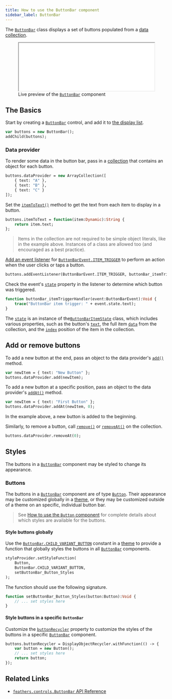 ```yaml
---
title: How to use the ButtonBar component
sidebar_label: ButtonBar
---
```


The [`ButtonBar`](https://api.feathersui.com/current/feathers/controls/ButtonBar.html) class displays a set of buttons populated from a [data collection](./data-collections.md).

<figure>
<iframe src="/learn/haxe-openfl/samples/button-bar.html" width="100%" height="150"></iframe>
<figcaption>Live preview of the <a href="https://api.feathersui.com/current/feathers/controls/ButtonBar.html"><code>ButtonBar</code></a> component</figcaption>
</figure>

## The Basics

Start by creating a [`ButtonBar`](https://api.feathersui.com/current/feathers/controls/ButtonBar.html) control, and add it to [the display list](https://books.openfl.org/openfl-developers-guide/display-programming/basics-of-display-programming.html).

```haxe
var buttons = new ButtonBar();
addChild(buttons);
```

### Data provider

To render some data in the button bar, pass in a [collection](./data-collections.md) that contains an object for each button.

```haxe
buttons.dataProvider = new ArrayCollection([
    { text: "A" },
    { text: "B" },
    { text: "C" }
]);
```

Set the [`itemToText()`](https://api.feathersui.com/current/feathers/controls/Button.html#itemToText) method to get the text from each item to display in a button.

```haxe
buttons.itemToText = function(item:Dynamic):String {
    return item.text;
};
```

> Items in the collection are not required to be simple object literals, like in the example above. Instances of a class are allowed too (and encouraged as a best practice).

[Add an event listener](https://books.openfl.org/openfl-developers-guide/handling-events/basics-of-handling-events.html) for [`ButtonBarEvent.ITEM_TRIGGER`](https://api.feathersui.com/current/feathers/events/ButtonBarEvent.html#ITEM_TRIGGER) to perform an action when the user clicks or taps a button.

```haxe
buttons.addEventListener(ButtonBarEvent.ITEM_TRIGGER, buttonBar_itemTriggerHandler);
```

Check the event's [`state`](https://api.feathersui.com/current/feathers/events/ButtonBarEvent.html#state) property in the listener to determine which button was triggered.

```haxe
function buttonBar_itemTriggerHandler(event:ButtonBarEvent):Void {
    trace("ButtonBar item trigger: " + event.state.text);
}
```

The [`state`](https://api.feathersui.com/current/feathers/events/ButtonBarEvent.html#state) is an instance of the[`ButtonBarItemState`](https://api.feathersui.com/current/feathers/data/ButtonBarItemState.html) class, which includes various properties, such as the button's [`text`](https://api.feathersui.com/current/feathers/data/ButtonBarItemState.html#text), the full item [`data`](https://api.feathersui.com/current/feathers/data/ButtonBarItemState.html#data) from the collection, and the [`index`](https://api.feathersui.com/current/feathers/data/ButtonBarItemState.html#index) position of the item in the collection.

## Add or remove buttons

To add a new button at the end, pass an object to the data provider's [`add()`](https://api.feathersui.com/current/feathers/data/IFlatCollection.html#add) method.

```haxe
var newItem = { text: "New Button" };
buttons.dataProvider.add(newItem);
```

To add a new button at a specific position, pass an object to the data provider's [`addAt()`](https://api.feathersui.com/current/feathers/data/IFlatCollection.html#addAt) method.

```haxe
var newItem = { text: "First Button" };
buttons.dataProvider.addAt(newItem, 0);
```

In the example above, a new button is added to the beginning.

Similarly, to remove a button, call [`remove()`](https://api.feathersui.com/current/feathers/data/IFlatCollection.html#remove) or [`removeAt()`](https://api.feathersui.com/current/feathers/data/IFlatCollection.html#removeAt) on the collection.

```haxe
buttons.dataProvider.removeAt(0);
```

## Styles

The buttons in a [`ButtonBar`](https://api.feathersui.com/current/feathers/controls/ButtonBar.html) component may be styled to change its appearance.

### Buttons

The buttons in a [`ButtonBar`](https://api.feathersui.com/current/feathers/controls/ButtonBar.html) component are of type [`Button`](./button.md). Their appearance may be customized globally in a [theme](./themes.md), or they may be customized outside of a theme on an specific, individual button bar.

> See [How to use the `Button` component](./button.md#styles) for complete details about which styles are available for the buttons.

#### Style buttons globally

Use the [`ButtonBar.CHILD_VARIANT_BUTTON`](https://api.feathersui.com/current/feathers/controls/ButtonBar.html#CHILD_VARIANT_BUTTON) constant in a [theme](./themes.md) to provide a function that globally styles the buttons in all [`ButtonBar`](https://api.feathersui.com/current/feathers/controls/ButtonBar.html) components.

```haxe
styleProvider.setStyleFunction(
    Button,
    ButtonBar.CHILD_VARIANT_BUTTON,
    setButtonBar_Button_Styles
);
```

The function should use the following signature.

```haxe
function setButtonBar_Button_Styles(button:Button):Void {
    // ... set styles here
}
```

#### Style buttons in a specific `ButtonBar`

Customize the [`buttonRecycler`](https://api.feathersui.com/current/feathers/controls/ButtonBar.html#buttonRecycler) property to customize the styles of the buttons in a specific [`ButtonBar`](https://api.feathersui.com/current/feathers/controls/ButtonBar.html) component.

```haxe
buttons.buttonRecycler = DisplayObjectRecycler.withFunction(() -> {
    var button = new Button();
    // ... set styles here
    return button;
});
```

## Related Links

- [`feathers.controls.ButtonBar` API Reference](https://api.feathersui.com/current/feathers/controls/ButtonBar.html)
